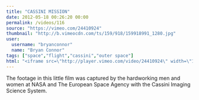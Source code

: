 ```yaml
---
title: "CASSINI MISSION"
date: 2012-05-18 00:26:20 00:00
permalink: /videos/116
source: "https://vimeo.com/24410924"
thumbnail: "http://b.vimeocdn.com/ts/159/918/159918991_1280.jpg"
user:
  username: "bryanconnor"
  name: "Bryan Connor"
tags: ["space","flight","cassini","outer space"]
html: "<iframe src=\"http://player.vimeo.com/video/24410924\" width=\"1280\" height=\"720\" frameborder=\"0\" webkitallowfullscreen mozallowfullscreen allowfullscreen></iframe>"
---
```


The footage in this little film was captured by the hardworking men and women at NASA and The European Space Agency with the Cassini Imaging Science System.